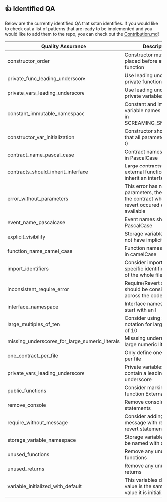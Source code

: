 &nbsp;
## 👍 Identified QA
Below are the currently identified QA that sstan identifies. If you would like to check out a list of patterns that are ready to be implemented and you would like to add them to the repo, you can check out the [Contribution.md](https://github.com/0xKitsune/sstan/blob/main/docs/Contributing.md#potential-optimizations-vulnerability-and-qa-additions)!

| Quality Assurance         | Description                                             |
| ------------------------- | ------------------------------------------------------- |
| constructor_order         | Constructor must be placed before any other function |
| private_func_leading_underscore | Use leading underscore for private functions |
| private_vars_leading_underscore | Use leading underscore for private variables |
| constant_immutable_namespace | Constant and immutable variable names should be in SCREAMING_SNAKE_CASE |
| constructor_var_initialization | Constructor should check that all parameters are not 0 |
| contract_name_pascal_case | Contract names should be in PascalCase |
| contracts_should_inherit_interface | Large contracts with many external functions should inherit an interface |
| error_without_parameters | This error has no parameters, the state of the contract when the revert occured will not be available |
| event_name_pascalcase | Event names should be in PascalCase |
| explicit_visibility | Storage variables should not have implicit visibility |
| function_name_camel_case | Function names should be in camelCase |
| import_identifiers | Consider importing specific identifiers instead of the whole file |
| inconsistent_require_error | Require/Revert statements should be consistent across the codebase |
| interface_namespace | Interface names should start with an I |
| large_multiples_of_ten | Consider using scientific notation for large multiples of 10 |
| missing_underscores_for_large_numeric_literals | Misssing underscores on large numeric literals |
| one_contract_per_file | Only define one contract per file |
| private_vars_leading_underscore | Private variables should contain a leading underscore |
| public_functions | Consider marking public function External |
| remove_console | Remove console.log statements |
| require_without_message | Consider adding a message with require and revert statements |
| storage_variable_namespace | Storage variables should be named with camel case |
| unused_functions | Remove any unused functions |
| unused_returns | Remove any unused returns |
| variable_initialized_with_default | This variables default value is the same as the value it is initialized with |







